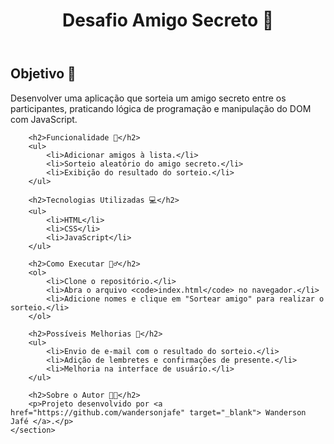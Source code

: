 <!DOCTYPE html>
<html lang="pt-br">
<head>
    <meta charset="UTF-8">
    <meta name="viewport" content="width=device-width, initial-scale=1.0">
    <title>README - Desafio Amigo Secreto</title>
</head>
<body>
    <header>
        <h1>Desafio Amigo Secreto 🎁</h1>
    </header>
    <section>
        <h2>Objetivo 🎯</h2>
        <p>Desenvolver uma aplicação que sorteia um amigo secreto entre os participantes, praticando lógica de programação e manipulação do DOM com JavaScript.</p>

        <h2>Funcionalidade 🔧</h2>
        <ul>
            <li>Adicionar amigos à lista.</li>
            <li>Sorteio aleatório do amigo secreto.</li>
            <li>Exibição do resultado do sorteio.</li>
        </ul>

        <h2>Tecnologias Utilizadas 💻</h2>
        <ul>
            <li>HTML</li>
            <li>CSS</li>
            <li>JavaScript</li>
        </ul>

        <h2>Como Executar 🏃‍♂️</h2>
        <ol>
            <li>Clone o repositório.</li>
            <li>Abra o arquivo <code>index.html</code> no navegador.</li>
            <li>Adicione nomes e clique em "Sortear amigo" para realizar o sorteio.</li>
        </ol>

        <h2>Possíveis Melhorias 🚀</h2>
        <ul>
            <li>Envio de e-mail com o resultado do sorteio.</li>
            <li>Adição de lembretes e confirmações de presente.</li>
            <li>Melhoria na interface de usuário.</li>
        </ul>

        <h2>Sobre o Autor 👨‍💻</h2>
        <p>Projeto desenvolvido por <a href="https://github.com/wandersonjafe" target="_blank"> Wanderson Jafé </a>.</p>
    </section>
</body>
</html>
